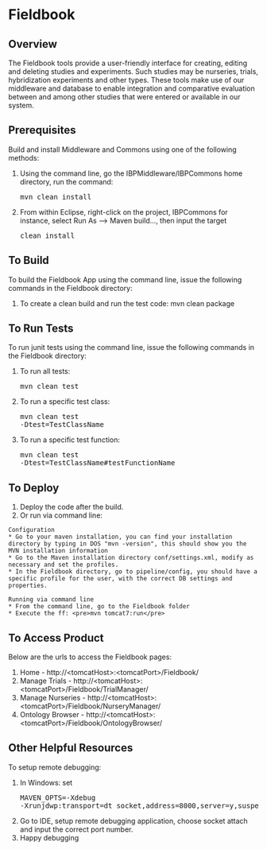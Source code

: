 Fieldbook
============

Overview
----------
The Fieldbook tools provide a user-friendly interface for creating, editing and deleting studies and experiments. 
Such studies may be nurseries, trials, hybridization experiments and other types. These tools make use of our middleware and 
database to enable integration and comparative evaluation between and among other studies that were entered or available in 
our system.

Prerequisites
---------------
Build and install Middleware and Commons using one of the following methods:
  1.  Using the command line, go the IBPMiddleware/IBPCommons home directory, run the command: <pre>mvn clean install</pre>
  2.  From within Eclipse, right-click on the project, IBPCommons for instance, select Run As --> Maven build..., then input the target <pre>clean install</pre>

To Build
----------
To build the Fieldbook App using the command line, issue the following commands in the Fieldbook directory:
  1.  To create a clean build and run the test code: mvn clean package

To Run Tests
--------------
To run junit tests using the command line, issue the following commands in the Fieldbook directory:
  1.  To run all tests: <pre>mvn clean test</pre>
  2.  To run a specific test class: <pre>mvn clean test -Dtest=TestClassName</pre>
  3.  To run a specific test function: <pre>mvn clean test -Dtest=TestClassName#testFunctionName</pre>
 
To Deploy
-----------
  1.  Deploy the code after the build.
  2.  Or run via command line:
  
    Configuration
  	* Go to your maven installation, you can find your installation directory by typing in DOS "mvn -version", this should show you the MVN installation information
  	* Go to the Maven installation directory conf/settings.xml, modify as necessary and set the profiles.
  	* In the Fieldbook directory, go to pipeline/config, you should have a specific profile for the user, with the correct DB settings and properties.
  	
  	Running via command line
  	* From the command line, go to the Fieldbook folder
  	* Execute the ff: <pre>mvn tomcat7:run</pre>

To Access Product
-------------------
Below are the urls to access the Fieldbook pages:
  1.  Home - http://&lt;tomcatHost&gt;:&lt;tomcatPort&gt;/Fieldbook/
  2.  Manage Trials - http://&lt;tomcatHost&gt;:&lt;tomcatPort&gt;/Fieldbook/TrialManager/
  3.  Manage Nurseries - http://&lt;tomcatHost&gt;:&lt;tomcatPort&gt;/Fieldbook/NurseryManager/
  4.  Ontology Browser - http://&lt;tomcatHost&gt;:&lt;tomcatPort&gt;/Fieldbook/OntologyBrowser/

Other Helpful Resources
-------------------------
To setup remote debugging:
  1.  In Windows: set <pre>MAVEN_OPTS=-Xdebug -Xrunjdwp:transport=dt_socket,address=8000,server=y,suspend=n</pre>
  2.  Go to IDE, setup remote debugging application, choose socket attach and input the correct port number.
  3.  Happy debugging